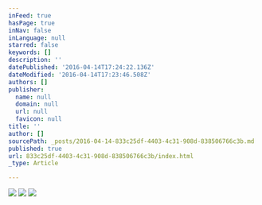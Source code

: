 ```yaml
---
inFeed: true
hasPage: true
inNav: false
inLanguage: null
starred: false
keywords: []
description: ''
datePublished: '2016-04-14T17:24:22.136Z'
dateModified: '2016-04-14T17:23:46.508Z'
authors: []
publisher:
  name: null
  domain: null
  url: null
  favicon: null
title: ''
author: []
sourcePath: _posts/2016-04-14-833c25df-4403-4c31-908d-838506766c3b.md
published: true
url: 833c25df-4403-4c31-908d-838506766c3b/index.html
_type: Article

---
```

![](https://the-grid-user-content.s3-us-west-2.amazonaws.com/18a180a6-a8cb-4ca7-b87b-29b7c513152e.jpg)
![](https://the-grid-user-content.s3-us-west-2.amazonaws.com/f8949c8f-d52d-4d08-8e3b-da48c3512864.jpg)
![](https://the-grid-user-content.s3-us-west-2.amazonaws.com/161e222d-9af2-440e-978d-7920e924a7d0.jpg)